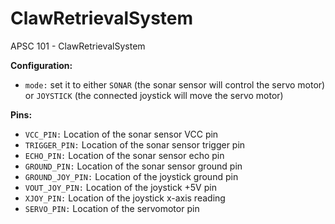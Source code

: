 # ClawRetrievalSystem
APSC 101 - ClawRetrievalSystem

**Configuration:**
- `mode:` set it to either `SONAR` (the sonar sensor will control the servo motor) or `JOYSTICK` (the connected joystick will move the servo motor)

**Pins:**
- `VCC_PIN:` Location of the sonar sensor VCC pin
- `TRIGGER_PIN:` Location of the sonar sensor trigger pin
- `ECHO_PIN:` Location of the sonar sensor echo pin
- `GROUND_PIN:` Location of the sonar sensor ground pin
- `GROUND_JOY_PIN:` Location of the joystick ground pin
- `VOUT_JOY_PIN:` Location of the joystick +5V pin
- `XJOY_PIN:` Location of the joystick x-axis reading  
- `SERVO_PIN:` Location of the servomotor pin
